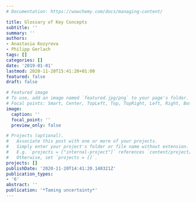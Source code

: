 ```yaml
---
# Documentation: https://wowchemy.com/docs/managing-content/

title: Glossary of Key Concepts
subtitle: ''
summary: ''
authors:
- Anastasia Kozyreva
- Philipp Gerlach
tags: []
categories: []
date: '2019-01-01'
lastmod: 2020-11-20T15:41:20+01:00
featured: false
draft: false

# Featured image
# To use, add an image named `featured.jpg/png` to your page's folder.
# Focal points: Smart, Center, TopLeft, Top, TopRight, Left, Right, BottomLeft, Bottom, BottomRight.
image:
  caption: ''
  focal_point: ''
  preview_only: false

# Projects (optional).
#   Associate this post with one or more of your projects.
#   Simply enter your project's folder or file name without extension.
#   E.g. `projects = ["internal-project"]` references `content/project/deep-learning/index.md`.
#   Otherwise, set `projects = []`.
projects: []
publishDate: '2020-11-20T14:41:20.148321Z'
publication_types:
- '6'
abstract: ''
publication: '*Taming uncertainty*'
---
```

